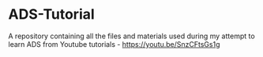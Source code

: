 # ADS-Tutorial
A repository containing all the files and materials used during my attempt to learn ADS from Youtube tutorials - https://youtu.be/SnzCFtsGs1g
